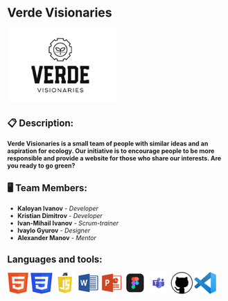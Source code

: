 # Verde Visionaries
 <img src="images/VerdeVisionariesLogo.png" display="block" margin-left="auto" margin-right="auto" width="50%">

## 📋 Description:
**Verde Visionaries is a small team of people with similar ideas and an aspiration for ecology. Our initiative is to encourage people to be more responsible and provide a website for those who share our interests. Are you ready to go green?**

## 🖥 Team Members:
* **Kaloyan Ivanov** - *Developer* 
* **Kristian Dimitrov** - *Developer* 
* **Ivan-Mihail Ivanov** - *Scrum-trainer* 
* **Ivaylo Gyurov** - *Designer* 
* **Alexander Manov** - *Mentor*

## Languages and tools:
<p>  
    <img src="./readme/html.png" width="50px" height="50px"> 
    <img src="./readme/css.png" width="50px" height="50px"> 
    <img src="./readme/javascript.png" width="50px" height="50px">
    <img src="./readme/word.png" width="50px" height="50px">
    <img src="./readme/powerpoint.png" width="50px" height="50px">
    <img src="./readme/figma.png" width="50px" height="50px">
    <img src="./readme/teams.png" width="50px" height="50px">
    <img src="./readme/github.png" width="50px" height="50px">
    <img src="./readme/vscode.png" width="50px" height="50px">

